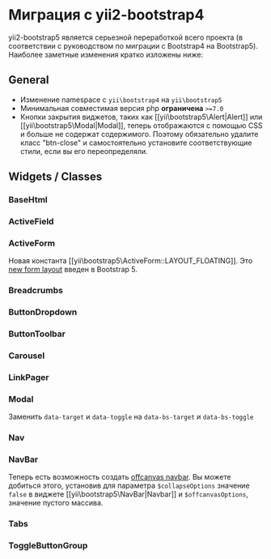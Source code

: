 Миграция с yii2-bootstrap4
==============================

yii2-bootstrap5 является серьезной переработкой всего проекта (в соответствии с руководством по миграции с Bootstrap4 на Bootstrap5).
Наиболее заметные изменения кратко изложены ниже:

## General

* Изменение namespace с `yii\bootstrap4` на `yii\bootstrap5`
* Минимальная совместимая версия php **ограничена** `>=7.0`
* Кнопки закрытия виджетов, таких как [[yii\bootstrap5\Alert|Alert]] или [[yii\bootstrap5\Modal|Modal]], теперь отображаются
с помощью CSS и больше не содержат содержимого. Поэтому обязательно удалите класс "btn-close" и самостоятельно установите соответствующие стили, если вы его переопределяли.


## Widgets / Classes

### BaseHtml

### ActiveField

### ActiveForm

Новая константа [[yii\bootstrap5\ActiveForm::LAYOUT_FLOATING]]. Это
[new form layout](https://getbootstrap.com/docs/5.1/forms/floating-labels/) введен в Bootstrap 5.

### Breadcrumbs

### ButtonDropdown

### ButtonToolbar

### Carousel

### LinkPager

### Modal

Заменить `data-target` и `data-toggle` на `data-bs-target` и `data-bs-toggle`

### Nav

### NavBar

Теперь есть возможность создать [offcanvas navbar](https://getbootstrap.com/docs/5.1/components/navbar/#offcanvas).
Вы можете добиться этого, установив для параметра `$collapseOptions` значение `false` в виджете [[yii\bootstrap5\NavBar|Navbar]] и
`$offcanvasOptions`, значение пустого массива.

### Tabs

### ToggleButtonGroup
